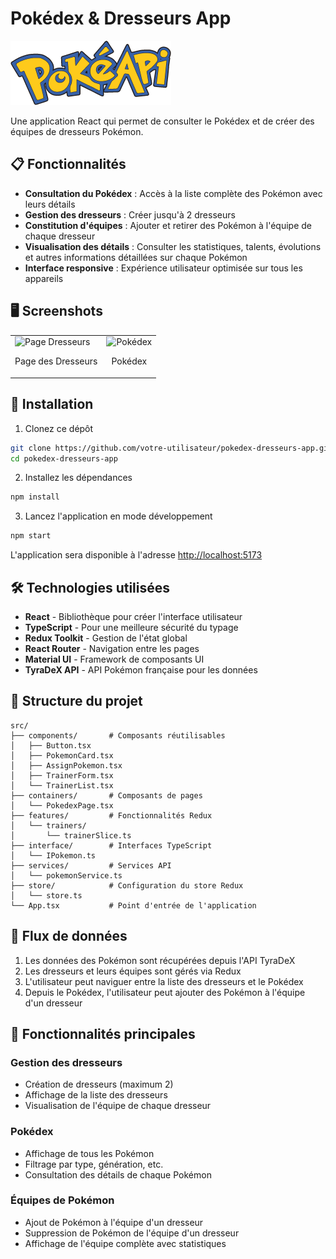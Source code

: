 # Pokédex & Dresseurs App

![Pokémon Banner](https://raw.githubusercontent.com/PokeAPI/media/master/logo/pokeapi_256.png)

Une application React qui permet de consulter le Pokédex et de créer des équipes de dresseurs Pokémon.

## 📋 Fonctionnalités

- **Consultation du Pokédex** : Accès à la liste complète des Pokémon avec leurs détails
- **Gestion des dresseurs** : Créer jusqu'à 2 dresseurs
- **Constitution d'équipes** : Ajouter et retirer des Pokémon à l'équipe de chaque dresseur
- **Visualisation des détails** : Consulter les statistiques, talents, évolutions et autres informations détaillées sur chaque Pokémon
- **Interface responsive** : Expérience utilisateur optimisée sur tous les appareils

## 🖥️ Screenshots

<table>
  <tr>
    <td>
      <img src="https://cdn.discordapp.com/attachments/497784569530155039/1372481626231275570/Capture_decran_2025-05-15_a_09.51.56.png?ex=6826ee9f&is=68259d1f&hm=494f3be6bbdd7e34b0c493985b373f7888b41544c2cb78910ab3f998807cbdff&" alt="Page Dresseurs" />
      <p align="center">Page des Dresseurs</p>
    </td>
    <td>
      <img src="https://via.placeholder.com/400x250.png?text=Pokedex" alt="Pokédex" />
      <p align="center">Pokédex</p>
    </td>
  </tr>
</table>

## 🚀 Installation

1. Clonez ce dépôt
```bash
git clone https://github.com/votre-utilisateur/pokedex-dresseurs-app.git
cd pokedex-dresseurs-app
```

2. Installez les dépendances
```bash
npm install
```

3. Lancez l'application en mode développement
```bash
npm start
```

L'application sera disponible à l'adresse [http://localhost:5173](http://localhost:5173)

## 🛠️ Technologies utilisées

- **React** - Bibliothèque pour créer l'interface utilisateur
- **TypeScript** - Pour une meilleure sécurité du typage
- **Redux Toolkit** - Gestion de l'état global
- **React Router** - Navigation entre les pages
- **Material UI** - Framework de composants UI
- **TyraDeX API** - API Pokémon française pour les données

## 📁 Structure du projet

```
src/
├── components/       # Composants réutilisables
│   ├── Button.tsx
│   ├── PokemonCard.tsx
│   ├── AssignPokemon.tsx
│   ├── TrainerForm.tsx
│   └── TrainerList.tsx
├── containers/       # Composants de pages
│   └── PokedexPage.tsx
├── features/         # Fonctionnalités Redux
│   └── trainers/
│       └── trainerSlice.ts
├── interface/        # Interfaces TypeScript
│   └── IPokemon.ts
├── services/         # Services API
│   └── pokemonService.ts
├── store/            # Configuration du store Redux
│   └── store.ts
└── App.tsx           # Point d'entrée de l'application
```

## 🔄 Flux de données

1. Les données des Pokémon sont récupérées depuis l'API TyraDeX
2. Les dresseurs et leurs équipes sont gérés via Redux
3. L'utilisateur peut naviguer entre la liste des dresseurs et le Pokédex
4. Depuis le Pokédex, l'utilisateur peut ajouter des Pokémon à l'équipe d'un dresseur

## 🧩 Fonctionnalités principales

### Gestion des dresseurs
- Création de dresseurs (maximum 2)
- Affichage de la liste des dresseurs
- Visualisation de l'équipe de chaque dresseur

### Pokédex
- Affichage de tous les Pokémon
- Filtrage par type, génération, etc.
- Consultation des détails de chaque Pokémon

### Équipes de Pokémon
- Ajout de Pokémon à l'équipe d'un dresseur
- Suppression de Pokémon de l'équipe d'un dresseur
- Affichage de l'équipe complète avec statistiques
